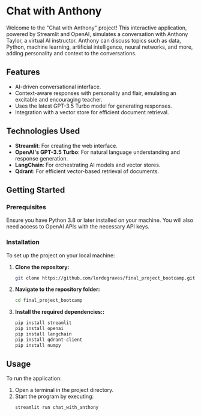 # Chat with Anthony

Welcome to the "Chat with Anthony" project! This interactive application, powered by Streamlit and OpenAI, simulates a conversation with Anthony Taylor, a virtual AI instructor. Anthony can discuss topics such as data, Python, machine learning, artificial intelligence, neural networks, and more, adding personality and context to the conversations.

## Features

- AI-driven conversational interface.
- Context-aware responses with personality and flair, emulating an excitable and encouraging teacher.
- Uses the latest GPT-3.5 Turbo model for generating responses.
- Integration with a vector store for efficient document retrieval.

## Technologies Used

- **Streamlit**: For creating the web interface.
- **OpenAI's GPT-3.5 Turbo**: For natural language understanding and response generation.
- **LangChain**: For orchestrating AI models and vector stores.
- **Qdrant**: For efficient vector-based retrieval of documents.

## Getting Started

### Prerequisites

Ensure you have Python 3.8 or later installed on your machine. You will also need access to OpenAI APIs with the necessary API keys.

### Installation

To set up the project on your local machine:

1. **Clone the repository:**
   ```bash
   git clone https://github.com/lordegraves/final_project_bootcamp.git

2. **Navigate to the repository folder:**
   ```bash
   cd final_project_bootcamp

3. **Install the required dependencies::**
   ```bash
   pip install streamlit
   pip install openai
   pip install langchain
   pip install qdrant-client
   pip install numpy


## Usage

To run the application:

1. Open a terminal in the project directory.
2. Start the program by executing:
   ```bash
   streamlit run chat_with_anthony
